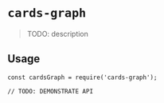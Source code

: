 # `cards-graph`

> TODO: description

## Usage

```
const cardsGraph = require('cards-graph');

// TODO: DEMONSTRATE API
```
